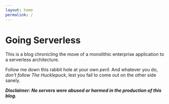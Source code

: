 ```yaml
---
layout: home
permalink: /
---
```


# Going Serverless

This is a blog chronicling the move of a monolithic enterprise application 
to a serverless architecture.

Follow me down this rabbit hole at your own *peril*. 
And whatever you do, *don't follow The Hucklepuck*, 
lest you fail to come out on the other side sanely.

***Disclaimer: No servers were abused or harmed in the production of this blog.***